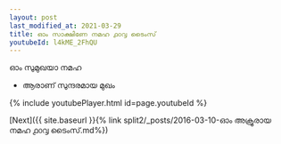 ```yaml
---
layout: post
last_modified_at: 2021-03-29
title: ഓം സാക്ഷിണേ നമഹ ൧൦൮ ടൈംസ്
youtubeId: l4kME_2FhQU
---
```

 
 
 ഓം സുമുഖയാ നമഹ 
 
 -  ആരാണ് സുന്ദരമായ മുഖം 
 
  
 
  
 
 
 
 
 
 


{% include youtubePlayer.html id=page.youtubeId %}
 
[Next]({{ site.baseurl }}{% link  split2/_posts/2016-03-10-ഓം അക്രൂരായ നമഹ ൧൦൮ ടൈംസ്.md%})
 

